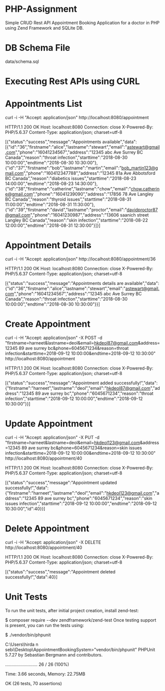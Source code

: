# PHP-Assignment
Simple CRUD Rest API Appointment Booking Application for a doctor in PHP using Zend Framework and SQLite DB.

# DB Schema File
data/schema.sql

# Executing Rest APIs using CURL
# Appointments List

curl -i -H "Accept: application/json" http://localhost:8080/appointment

HTTP/1.1 200 OK
Host: localhost:8080
Connection: close
X-Powered-By: PHP/5.6.37
Content-Type: application/json; charset=utf-8

[{"status":"success","message":"Appointments available","data":[{"id":"36","firstname":"alice","lastname":"stewart","email":"astewart@gmail.com","phone":"16041234567","address":"12345 abc Ave Surrey BC Canada","reason":"throat infection","starttime":"2018-08-30 10:00:00","endtime":"2018-08-30 10:30:00"},{"id":"37","firstname":"bob","lastname":"martin","email":"bob_martin123@gmail.com","phone":"160412347788","address":"12345 81a Ave Abbotsford BC Canada","reason":"diabetics issues","starttime":"2018-08-23 14:00:00","endtime":"2018-08-23 14:30:00"},{"id":"38","firstname":"catherine","lastname":"chow","email":"chow.catherine@gmail.com","phone":"16041239090","address":"17856 78 Ave Langley BC Canada","reason":"thyroid issues","starttime":"2018-08-31 11:00:00","endtime":"2018-08-31 11:30:00"},{"id":"39","firstname":"david","lastname":"proctor","email":"davidproctor87@gmail.com","phone":"16041230987","address":"13606 saanich street Langley BC Canada","reason":"skin infection","starttime":"2018-08-22 12:00:00","endtime":"2018-08-31 12:30:00"}]}]

# Appointment Details

curl -i -H "Accept: application/json" http://localhost:8080/appointment/36

HTTP/1.1 200 OK
Host: localhost:8080
Connection: close
X-Powered-By: PHP/5.6.37
Content-Type: application/json; charset=utf-8

[{"status":"success","message":"Appointments details are available","data":{"id":"36","firstname":"alice","lastname":"stewart","email":"astewart@gmail.com","phone":"16041234567","address":"12345 abc Ave Surrey BC Canada","reason":"throat infection","starttime":"2018-08-30 10:00:00","endtime":"2018-08-30 10:30:00"}}]

# Create Appointment

curl -i -H "Accept: application/json" -X POST -d "firstname=harneet&lastname=deol&email=hkdeol87@gmail.com&address=12345 89 ave surrey bc&phone=6045671234&reason=throat infection&starttime=2018-09-12 10:00:00&endtime=2018-09-12 10:30:00" http://localhost:8080/appointment

HTTP/1.1 200 OK
Host: localhost:8080
Connection: close
X-Powered-By: PHP/5.6.37
Content-Type: application/json; charset=utf-8

[{"status":"success","message":"Appointment added successfully!","data":{"firstname":"harneet","lastname":"deol","email":"hkdeol87@gmail.com","address":"12345 89 ave surrey bc","phone":"6045671234","reason":"throat infection","starttime":"2018-09-12 10:00:00","endtime":"2018-09-12 10:30:00"}}]

# Update Appointment

curl -i -H "Accept: application/json" -X PUT -d "firstname=harneet&lastname=deol&email=hkdeol123@gmail.com&address=12345 89 ave surrey bc&phone=6045671234&reason=skin issues infection&starttime=2018-09-12 10:00:00&endtime=2018-09-12 10:30:00" http://localhost:8080/appointment/40

HTTP/1.1 200 OK
Host: localhost:8080
Connection: close
X-Powered-By: PHP/5.6.37
Content-Type: application/json; charset=utf-8

[{"status":"success","message":"Appointment updated successfully!","data":{"firstname":"harneet","lastname":"deol","email":"hkdeol123@gmail.com","address":"12345 89 ave surrey bc","phone":"6045671234","reason":"skin issues infection","starttime":"2018-09-12 10:00:00","endtime":"2018-09-12 10:30:00","id":40}}]

# Delete Appointment
curl -i -H "Accept: application/json" -X DELETE http://localhost:8080/appointment/40

HTTP/1.1 200 OK
Host: localhost:8080
Connection: close
X-Powered-By: PHP/5.6.37
Content-Type: application/json; charset=utf-8

[{"status":"success","message":"Appointment deleted successfully!","data":40}]

# Unit Tests
To run the unit tests, after initial project creation, install zend-test:

$ composer require --dev zendframework/zend-test
Once testing support is present, you can run the tests using:

$ ./vendor/bin/phpunit

C:\Users\hirda n sebi\Desktop\AppointmentBookingSystem>"vendor/bin/phpunit"
PHPUnit 5.7.27 by Sebastian Bergmann and contributors.

..........................                                        26 / 26 (100%)

Time: 3.66 seconds, Memory: 22.75MB

OK (26 tests, 70 assertions)
